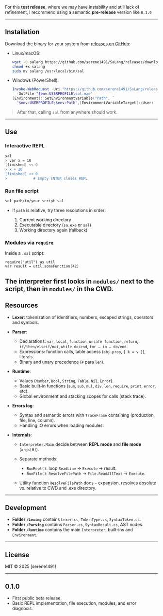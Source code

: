 For this **test release**, where we may have instability and still lack of refinement, I recommend using a semantic **pre-release** version like `0.1.0`

---

## Installation

Download the binary for your system from [releases on GitHub](https://github.com/serene1491/SaLang/releases):

- Linux/macOS:  
  ```bash
  wget -O salang https://github.com/serene1491/SaLang/releases/download/0.1.0/salang
  chmod +x salang
  sudo mv salang /usr/local/bin/sal
  ```

* Windows (PowerShell):

  ```powershell
  Invoke-WebRequest -Uri "https://github.com/serene1491/SaLang/releases/download/0.1.0/salang.exe" `
    -OutFile "$env:USERPROFILE\sal.exe"
  [Environment]::SetEnvironmentVariable("Path", `
    "$env:USERPROFILE;$env:Path",[EnvironmentVariableTarget]::User)
  ```

> After that, calling `sal` from anywhere should work.

---

## Use

### Interactive REPL

```bash
sal
> var x = 10
[finished] << 0
> x + 20
[finished] << 0
>            # Empty ENTER closes REPL
```

### Run file script

```bash
sal path/to/your_script.sal
```

* If `path` is relative, try three resolutions in order:

  1. Current working directory
  2. Executable directory (`sa.exe` or `sal`)
  3. Working directory again (fallback)

### Modules via `require`

Inside a `.sal` script:

```sal
require("util") as util
var result = util.someFunction(42)
```

The interpreter first looks in `modules/` next to the script, then in `modules/` in the CWD.
---

## Resources

* **Lexer**: tokenization of identifiers, numbers, escaped strings, operators and symbols.
* **Parser**:

  * Declarations: `var`, `local`, `function`, `unsafe function`, `return`, `if/then/elseif/not`, `while do/end`, `for … in … do/end`.
  * Expressions: function calls, table access (`obj.prop`, `{ k = v }`), literals.
  * Binary and unary precedence (`#` para `len`).
* **Runtime**:

  * Values (`Number`, `Bool`, `String`, `Table`, `Nil`, `Error`).
  * Basic built-in functions (`sum`, `sub`, `mul`, `div`, `len`, `require`, `print`, `error`, etc).
  * Global environment and stacking scopes for calls (stack trace).
* **Errors log**:

  * Syntax and semantic errors with `TraceFrame` containing (production, file, line, column).
  * Handling IO errors when loading modules.
* **Internals**:

  * `Interpreter.Main` decide between **REPL mode** and **file mode** (`args[0]`).
  * Separate methods:

    * `RunRepl()`: loop `ReadLine` → `Execute` → result.
    * `RunFile()`: `ResolveFilePath` → `File.ReadAllText` → `Execute`.
  * Utility function `ResolveFilePath` does `~` expansion, resolves absolute vs. relative to CWD and .exe directory.

---

## Development

* **Folder `/Lexing`** contains `Lexer.cs`, `TokenType.cs`, `SyntaxToken.cs`.
* **Folder `/Parsing`** contains `Parser.cs`, `SyntaxResult.cs`, AST nodes.
* **Folder `/Runtime`** contains the main `Interpreter`, built-ins and `Environment`.

---

## License

MIT © 2025 \[serene1491\]

---

## 0.1.0

- First public beta release.
- Basic REPL implementation, file execution, modules, and error diagnosis.
